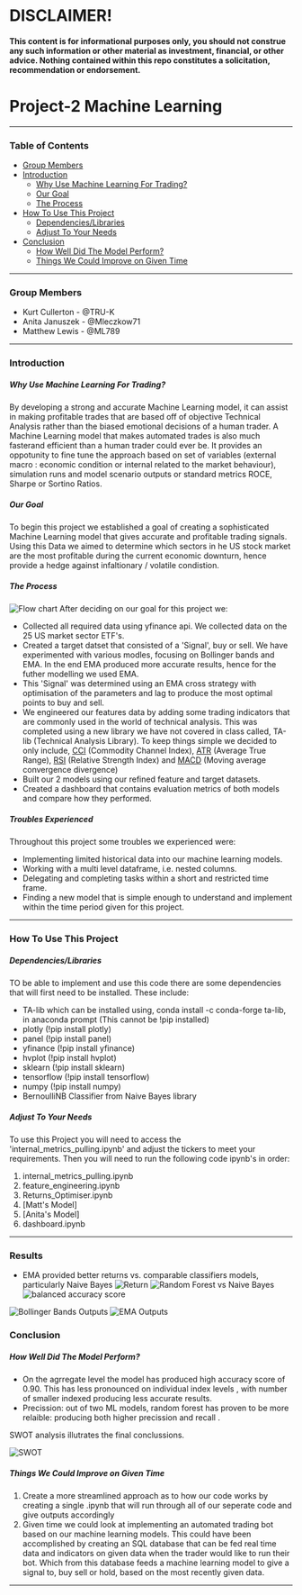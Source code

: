 # **DISCLAIMER!**
#### **This content is for informational purposes only, you should not construe any such information or other material as investment, financial, or other advice. Nothing contained within this repo constitutes a solicitation, recommendation or endorsement.**
# Project-2 Machine Learning

---

### Table of Contents
- [Group Members](#Group-Members)
- [Introduction](#Introduction)
    * [Why Use Machine Learning For Trading?](#Why-Use-Machine-Learning-For-Trading?)
    * [Our Goal](#Our-Goal)
    * [The Process](#The-Process)
- [How To Use This Project](#How-To-Use-This-Project)
   * [Dependencies/Libraries](#Dependencies/Libraries)
   * [Adjust To Your Needs](#Adjust-To-Your-Needs)
- [Conclusion](#Conclusion)
   * [How Well Did The Model Perform?](#How-Well-Did-The-Model-Perform?)
   * [Things We Could Improve on Given Time](#Things-We-Could-Improve-on-Given-Time)
---
### Group Members
 - Kurt Cullerton - @TRU-K
 - Anita Januszek - @Mleczkow71
 - Matthew Lewis - @ML789

---

### Introduction
##### Why Use Machine Learning For Trading?
By developing a strong and accurate Machine Learning model, it can assist in making profitable trades that are based off of objective Technical Analysis rather than the biased emotional decisions of a human trader. A Machine Learning model that makes automated trades is also much fasterand efficient than a human trader could ever be. It provides an oppotunity to fine tune the approach based on set of variables (external macro : economic condition or internal related to the market behaviour), simulation runs and model scenario outputs or standard metrics ROCE, Sharpe or Sortino Ratios. 
##### Our Goal
To begin this project we established a goal of creating a sophisticated Machine Learning model that gives accurate and profitable trading signals. Using this Data we aimed to determine which sectors in he US stock market are the most profitable during the current economic downturn, hence provide a hedge against infaltionary / volatile condistion. 
##### The Process
![Flow chart](https://raw.githubusercontent.com/TRU-K/Project-2/main/Images/Updated_Flow_chart.png)
After deciding on our goal for this project we:
 - Collected all required data using yfinance api. We collected data on the 25 US market sector ETF's.
 - Created a target datset that consisted of a 'Signal', buy or sell. We have experimented with various modles, focusing on Bollinger bands and EMA. In the end EMA produced more accurate results, hence for the futher modelling we used EMA. 
 - This 'Signal' was determined using an EMA cross strategy with optimisation of the parameters and lag to produce the most optimal points to buy and sell.
 - We engineered our features data by adding some trading indicators that are commonly used in the world of technical analysis. This was completed using a new library we have not covered in class called, TA-lib (Technical Analysis Library). To keep things simple we decided to only include, [CCI](https://www.investopedia.com/terms/c/commoditychannelindex.asp) (Commodity Channel Index), [ATR](https://www.investopedia.com/terms/a/atr.asp#:~:text=The%20average%20true%20range%20(ATR)%20is%20a%20market%20volatility%20indicator,to%20all%20types%20of%20securities.) (Average True Range), [RSI](https://www.investopedia.com/terms/r/rsi.asp) (Relative Strength Index) and [MACD](https://www.investopedia.com/terms/m/macd.asp) (Moving average convergence divergence)
 - Built our 2 models using our refined feature and target datasets.
 - Created a dashboard that contains evaluation metrics of both models and compare how they performed.
##### Troubles Experienced
Throughout this project some troubles we experienced were:
 - Implementing limited historical data into our machine learning models.
 - Working with a multi level dataframe, i.e. nested columns.
 - Delegating and completing tasks within a short and restricted time frame.
 - Finding a new model that is simple enough to understand and implement within the time period given for this project.

---

### How To Use This Project
##### Dependencies/Libraries
TO be able to implement and use this code there are some dependencies that will first need  to be installed. These include:
 - TA-lib which can be installed using, conda install -c conda-forge ta-lib, in anaconda prompt (This cannot be !pip installed)
 - plotly (!pip install plotly)
 - panel (!pip install panel)
 - yfinance (!pip install yfinance)
 - hvplot (!pip install hvplot)
 - sklearn (!pip install sklearn)
 - tensorflow (!pip install tensorflow)
 - numpy (!pip install numpy)
 - BernoulliNB Classifier from Naive Bayes library
##### Adjust To Your Needs
To use this Project you will need to access the 'internal_metrics_pulling.ipynb' and adjust the tickers to meet your requirements. Then you will need to run the following code ipynb's in order:
1. internal_metrics_pulling.ipynb
2. feature_engineering.ipynb
3. Returns_Optimiser.ipynb
4. [Matt's Model]
5. [Anita's Model]
6. dashboard.ipynb

---
### Results 
- EMA provided better returns vs. comparable classifiers models, particularly Naive Bayes
![Return](https://user-images.githubusercontent.com/101629699/178720888-69370567-40cf-4855-8427-a4a1285f09a3.png)
![Random Forest vs Naive Bayes](https://user-images.githubusercontent.com/101629699/178721232-2533883d-93cb-4e5c-9cc9-32b18bd8d12a.png)
![balanced accuracy score](https://user-images.githubusercontent.com/101629699/178723281-15b31a2b-8cac-4e73-a957-143d13844226.png)

![Bollinger Bands Outputs](https://user-images.githubusercontent.com/101629699/178721808-2917b2a2-3e9b-490c-a816-90efd45e6cdf.PNG)
![EMA Outputs](https://user-images.githubusercontent.com/101629699/178722062-5441fc0d-b2c4-4d92-9e1f-ac1a996a741c.PNG)

### Conclusion
##### How Well Did The Model Perform?
- On the agrregate level the model has produced high accuracy score of 0.90. This has less pronounced on individual index levels , with number of smaller indexed producing less accurate results. 
- Precission: out of two ML models, random forest has proven to be more relaible: producing both higher precission  and recall .

SWOT analysis illutrates the final conclussions. 

![SWOT](https://user-images.githubusercontent.com/101629699/178719336-e83d8c7c-b034-4ad9-85a4-4857d6218555.PNG)


##### Things We Could Improve on Given Time
1. Create a more streamlined approach as to how our code works by creating a single .ipynb that will run through all of our seperate code and give outputs accordingly
2. Given time we could look at implementing an automated trading bot based on our machine learning models. This could have been accomplished by creating an SQL database that can be fed real time data and indicators on given data when the trader would like to run their bot. Which from this database feeds a machine learning model to give a signal to, buy sell or hold, based on the most recently given data.

---
